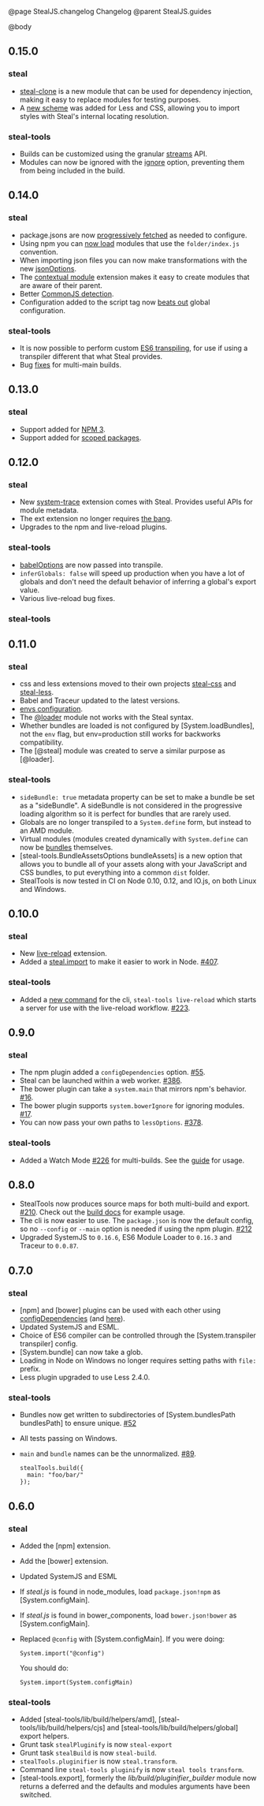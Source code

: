 @page StealJS.changelog Changelog
@parent StealJS.guides

@body

## 0.15.0

### steal

- [steal-clone](http://stealjs.com/docs/steal.steal-clone.html) is a new module that can be used for dependency injection, making it easy to replace modules for testing purposes.
- A [new scheme](http://stealjs.com/docs/locate.html) was added for Less and CSS, allowing you to import styles with Steal's internal locating resolution.

### steal-tools

- Builds can be customized using the granular [streams](http://stealjs.com/docs/steal-tools.guides.streams.html) API.
- Modules can now be ignored with the [ignore](http://stealjs.com/steal/docs/steal-tools.build.html#ignore) option, preventing them from being included in the build.

## 0.14.0

### steal

- package.jsons are now [progressively fetched](https://github.com/stealjs/system-npm/issues/41) as needed to configure.
- Using npm you can [now load](https://github.com/stealjs/system-npm/issues/3) modules that use the `folder/index.js` convention.
- When importing json files you can now make transformations with the new [jsonOptions](http://stealjs.com/docs/System.jsonOptions.html).
- The [contextual module](https://github.com/stealjs/steal/issues/518) extension makes it easy to create modules that are aware of their parent.
- Better [CommonJS detection](https://github.com/stealjs/steal/pull/583).
- Configuration added to the script tag now [beats out](https://github.com/stealjs/steal/pull/579) global configuration.

### steal-tools

- It is now possible to perform custom [ES6 transpiling](https://github.com/stealjs/steal-tools/pull/355), for use if using a transpiler different that what Steal provides.
- Bug [fixes](https://github.com/stealjs/steal-tools/pull/376) for multi-main builds.

## 0.13.0

### steal

- Support added for [NPM 3](https://github.com/stealjs/steal/pull/522).
- Support added for [scoped packages](https://github.com/stealjs/system-npm/pull/78).

## 0.12.0

### steal

- New [system-trace](https://github.com/stealjs/system-trace) extension comes with Steal. Provides useful APIs for module metadata.
- The ext extension no longer requires [the bang](https://github.com/stealjs/steal/issues/503).
- Upgrades to the npm and live-reload plugins.

### steal-tools

- [babelOptions](https://github.com/stealjs/steal-tools/pull/320) are now passed into transpile.
- `inferGlobals: false` will speed up production when you have a lot of globals and don't need the default behavior of inferring a global's export value.
- Various live-reload bug fixes.

### steal-tools

## 0.11.0

### steal

- css and less extensions moved to their own projects [steal-css](https://github.com/stealjs/steal-css) and [steal-less](https://github.com/stealjs/steal-less).
- Babel and Traceur updated to the latest versions.
- [envs configuration](https://github.com/stealjs/steal/issues/454).
- The [@loader](https://github.com/stealjs/steal/pull/460) module not works with the Steal syntax.
- Whether bundles are loaded is not configured by [System.loadBundles], not the `env` flag, but env=production still works for backworks compatibility.
- The [@steal] module was created to serve a similar purpose as [@loader].

### steal-tools

- `sideBundle: true` metadata property can be set to make a bundle be set as a "sideBundle". A sideBundle is not considered in the progressive loading algorithm so it is perfect for bundles that are rarely used.
- Globals are no longer transpiled to a `System.define` form, but instead to an AMD module.
- Virtual modules (modules created dynamically with `System.define` can now be [bundles](https://github.com/stealjs/steal-tools/pull/276) themselves.
- [steal-tools.BundleAssetsOptions bundleAssets] is a new option that allows you to bundle all of your assets along with your JavaScript and CSS bundles, to put everything into a common `dist` folder.
- StealTools is now tested in CI on Node 0.10, 0.12, and IO.js, on both Linux and Windows.

## 0.10.0

### steal

- New [live-reload](http://stealjs.com/docs/steal.live-reload.html) extension.
- Added a [steal.import](http://stealjs.com/docs/steal.import.html) to make it easier to work in Node. [#407](https://github.com/stealjs/steal/issues/407).

### steal-tools

- Added a [new command](http://stealjs.com/docs/steal-tools.cmd.live-reload.html) for the cli, `steal-tools live-reload` which starts a server for use with the live-reload workflow. [#223](https://github.com/stealjs/steal-tools/pull/233).

## 0.9.0

### steal

- The npm plugin added a `configDependencies` option. [#55](https://github.com/stealjs/system-npm/pull/55).
- Steal can be launched within a web worker. [#386](https://github.com/stealjs/steal/issues/386).
- The bower plugin can take a `system.main` that mirrors npm's behavior. [#16](https://github.com/stealjs/system-bower/pull/16).
- The bower plugin supports `system.bowerIgnore` for ignoring modules. [#17](https://github.com/stealjs/system-bower/pull/17).
- You can now pass your own paths to `lessOptions`. [#378](https://github.com/stealjs/steal/pull/378).

### steal-tools

- Added a Watch Mode [#226](https://github.com/stealjs/steal-tools/pull/226) for multi-builds. See the [guide](http://stealjs.com/docs/steal-tools.guides.watch_mode.html) for usage.

## 0.8.0

- StealTools now produces source maps for both multi-build and export. [#210](https://github.com/stealjs/steal-tools/pull/210). Check out the [build docs](http://stealjs.com/docs/steal-tools.build.html) for example usage.
- The cli is now easier to use. The `package.json` is now the default config, so no `--config` or `--main` option is needed if using the npm plugin. [#212](https://github.com/stealjs/steal-tools/pull/212)
- Upgraded SystemJS to `0.16.6`, ES6 Module Loader to `0.16.3` and Traceur to `0.0.87`.

## 0.7.0

### steal

- [npm] and [bower] plugins can be used with each other using [configDependencies](http://stealjs.com/docs/npm.html)
(and [here](http://stealjs.com/docs/bower.html)).
- Updated SystemJS and ESML.
- Choice of ES6 compiler can be controlled through the [System.transpiler transpiler] config.
- [System.bundle] can now take a glob.
- Loading in Node on Windows no longer requires setting paths with `file:` prefix.
- Less plugin upgraded to use Less 2.4.0.

### steal-tools

- Bundles now get written to subdirectories of [System.bundlesPath bundlesPath] to ensure unique. [#52](https://github.com/bitovi/steal-tools/pull/54)
- All tests passing on Windows.
- `main` and `bundle` names can be the unnormalized. [#89](https://github.com/bitovi/steal-tools/issues/89).

      stealTools.build({
        main: "foo/bar/"
      });

## 0.6.0

### steal

- Added the [npm] extension.
- Add the [bower] extension.
- Updated SystemJS and ESML
- If _steal.js_ is found in node_modules, 
  load `package.json!npm` as [System.configMain].
- If _steal.js_ is found in bower_components, load
  `bower.json!bower` as [System.configMain].
- Replaced `@config` with [System.configMain]. If you were doing:
      
      System.import("@config")
      
  You should do:
  
      System.import(System.configMain)

### steal-tools


- Added [steal-tools/lib/build/helpers/amd],
  [steal-tools/lib/build/helpers/cjs] and
  [steal-tools/lib/build/helpers/global] export helpers.
- Grunt task `stealPluginify` is now `steal-export`
- Grunt task `stealBuild` is now `steal-build`.
- `stealTools.pluginifier` is now `steal.transform`.
- Command line `steal-tools pluginify` is now `steal tools transform`.
- [steal-tools.export], formerly the _lib/build/pluginifier_builder_ module
  now returns a deferred and the defaults and modules arguments have been switched.
